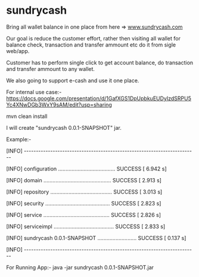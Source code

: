 # sundrycash
Bring all wallet balance in one place from here => www.sundrycash.com

Our goal is reduce the customer effort, rather then visiting all wallet for balance check, transaction and transfer ammount etc
do it from sigle web/app.

Customer has to perform single click to get account balance, do transaction and transfer ammount to any wallet.

We also going to support e-cash and use it one place.

For internal use case:- https://docs.google.com/presentation/d/1GafXGS1DpUpbkuEUDyIzdSRPU5Yc4XNwDGb3WxY9sAM/edit?usp=sharing


mvn clean install

I will create "sundrycash 0.0.1-SNAPSHOT" jar.

Example:-

[INFO] ------------------------------------------------------------------------

[INFO] configuration ...................................... SUCCESS [  6.942 s]

[INFO] domain ............................................. SUCCESS [  2.913 s]

[INFO] repository ......................................... SUCCESS [  3.013 s]

[INFO] security ........................................... SUCCESS [  2.823 s]

[INFO] service ............................................ SUCCESS [  2.826 s]

[INFO] serviceimpl ........................................ SUCCESS [  2.833 s]

[INFO] sundrycash 0.0.1-SNAPSHOT .......................... SUCCESS [  0.137 s]

[INFO] ------------------------------------------------------------------------


For Running App:-
java -jar sundrycash 0.0.1-SNAPSHOT.jar


